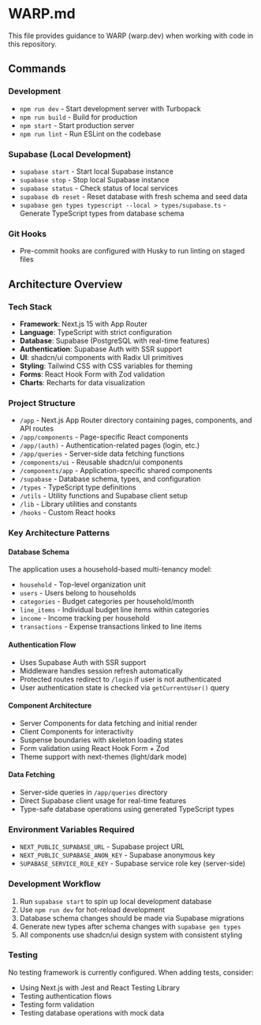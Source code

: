# WARP.md

This file provides guidance to WARP (warp.dev) when working with code in this repository.

## Commands

### Development
- `npm run dev` - Start development server with Turbopack
- `npm run build` - Build for production
- `npm start` - Start production server
- `npm run lint` - Run ESLint on the codebase

### Supabase (Local Development)
- `supabase start` - Start local Supabase instance
- `supabase stop` - Stop local Supabase instance
- `supabase status` - Check status of local services
- `supabase db reset` - Reset database with fresh schema and seed data
- `supabase gen types typescript --local > types/supabase.ts` - Generate TypeScript types from database schema

### Git Hooks
- Pre-commit hooks are configured with Husky to run linting on staged files

## Architecture Overview

### Tech Stack
- **Framework**: Next.js 15 with App Router
- **Language**: TypeScript with strict configuration
- **Database**: Supabase (PostgreSQL with real-time features)
- **Authentication**: Supabase Auth with SSR support
- **UI**: shadcn/ui components with Radix UI primitives
- **Styling**: Tailwind CSS with CSS variables for theming
- **Forms**: React Hook Form with Zod validation
- **Charts**: Recharts for data visualization

### Project Structure
- `/app` - Next.js App Router directory containing pages, components, and API routes
- `/app/components` - Page-specific React components
- `/app/(auth)` - Authentication-related pages (login, etc.)
- `/app/queries` - Server-side data fetching functions
- `/components/ui` - Reusable shadcn/ui components
- `/components/app` - Application-specific shared components
- `/supabase` - Database schema, types, and configuration
- `/types` - TypeScript type definitions
- `/utils` - Utility functions and Supabase client setup
- `/lib` - Library utilities and constants
- `/hooks` - Custom React hooks

### Key Architecture Patterns

#### Database Schema
The application uses a household-based multi-tenancy model:
- `household` - Top-level organization unit
- `users` - Users belong to households
- `categories` - Budget categories per household/month
- `line_items` - Individual budget line items within categories
- `income` - Income tracking per household
- `transactions` - Expense transactions linked to line items

#### Authentication Flow
- Uses Supabase Auth with SSR support
- Middleware handles session refresh automatically
- Protected routes redirect to `/login` if user is not authenticated
- User authentication state is checked via `getCurrentUser()` query

#### Component Architecture
- Server Components for data fetching and initial render
- Client Components for interactivity
- Suspense boundaries with skeleton loading states
- Form validation using React Hook Form + Zod
- Theme support with next-themes (light/dark mode)

#### Data Fetching
- Server-side queries in `/app/queries` directory
- Direct Supabase client usage for real-time features
- Type-safe database operations using generated TypeScript types

### Environment Variables Required
- `NEXT_PUBLIC_SUPABASE_URL` - Supabase project URL
- `NEXT_PUBLIC_SUPABASE_ANON_KEY` - Supabase anonymous key
- `SUPABASE_SERVICE_ROLE_KEY` - Supabase service role key (server-side)

### Development Workflow
1. Run `supabase start` to spin up local development database
2. Use `npm run dev` for hot-reload development
3. Database schema changes should be made via Supabase migrations
4. Generate new types after schema changes with `supabase gen types`
5. All components use shadcn/ui design system with consistent styling

### Testing
No testing framework is currently configured. When adding tests, consider:
- Using Next.js with Jest and React Testing Library
- Testing authentication flows
- Testing form validation
- Testing database operations with mock data